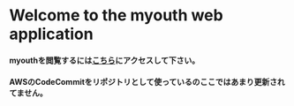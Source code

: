 # Welcome to the myouth web application

#### myouthを閲覧するには[こちら](https://myouth.jp)にアクセスして下さい。

#### AWSのCodeCommitをリポジトリとして使っているのここではあまり更新されてません。
